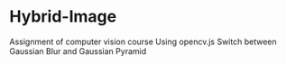 # Hybrid-Image
Assignment of computer vision course
Using opencv.js
Switch between Gaussian Blur and Gaussian Pyramid
